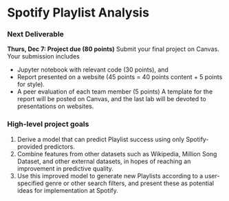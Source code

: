 # Spotify Playlist Analysis

### Next Deliverable
**Thurs, Dec 7: Project due (80 points)**
Submit your final project on Canvas. Your submission includes
- Jupyter notebook with relevant code (30 points), and
- Report presented on a website (45 points = 40 points content + 5 points for style).
- A peer evaluation of each team member (5 points)
A template for the report will be posted on Canvas, and the last lab will be devoted to
presentations on websites.

### High-level project goals
1. Derive a model that can predict Playlist success using only Spotify-provided predictors.
2. Combine features from other datasets such as Wikipedia, Million Song Dataset, and other external datasets, in hopes of reaching an improvement in predictive quality.
3. Use this improved model to generate new Playlists according to a user-specified genre or other search filters, and present these as potential ideas for implementation at Spotify.
